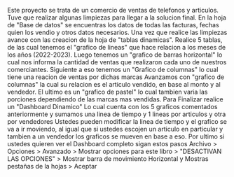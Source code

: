 Este proyecto se trata de un comercio de ventas de telefonos y articulos.
Tuve que realizar algunas limpiezas para llegar a la solucion final.
En la hoja de "Base de datos" se encuentras los datos de todas las facturas, fechas quien los vendio y otros datos necesarios.
Una vez que realice las limpiezas avance con  las creacion de la hoja de "tablas dinamicas".
Realice 5 tablas, de las cual tenemos el "grafico de lineas" que hace relacion a los meses de los años (2022-2023).
Luego tenemos un "grafico de barras horizontal" lo cual nos informa la cantidad de ventas que realizaron cada uno de nuestros comerciantes.
Siguiente a eso tenemos un "Grafico de columnas" lo cual tiene una reacion de ventas por dichas marcas
Avanzamos con "grafico de columnas" la cual su relacion es el articulo vendido, en base al monto y al vendedor.
El ultimo es un "grafico de pastel" lo cual tambien varia las porciones dependiendo de las marcas mas vendidas.
Para Finalizar realice un "Dashboard Dinamico"
Lo cual cuenta con los 5 graficos comentados anteriormente y sumamos una linea de tiempo y 1 lineas por articulos y otra por vendedores
Ustedes pueden modificar la linea de tiempo y el grafico se va a ir moviendo, al igual que si ustedes escojen un articulo en particular y tambien a un vendedor
los graficos se mueven en base a eso.
Por ultimo si ustedes quieren ver el Dashboard completo sigan estos pasos
Archivo > Opciones > Avanzado > Mostrar opciones para este libro > "DESACTIVAN LAS OPCIONES" > Mostrar barra de movimiento Horizontal y Mostras pestañas de la hojas > Aceptar
